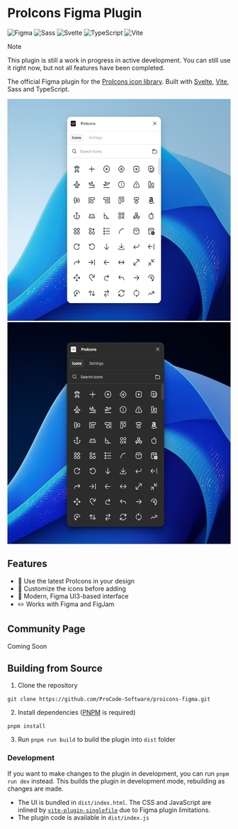 # ProIcons Figma Plugin
![Figma](https://img.shields.io/badge/Figma-F24E1E?logo=figma&logoColor=white&style=for-the-badge)
![Sass](https://img.shields.io/badge/Sass-C69?logo=sass&logoColor=fff&style=for-the-badge)
![Svelte](https://img.shields.io/badge/Svelte-%23f1413d.svg?logo=svelte&logoColor=white&style=for-the-badge)
![TypeScript](https://img.shields.io/badge/TypeScript-3178C6?logo=typescript&logoColor=fff&style=for-the-badge)
![Vite](https://img.shields.io/badge/Vite-646CFF?logo=vite&logoColor=fff&style=for-the-badge)

> [!NOTE]
> This plugin is still a work in progress in active development. You can still use it right now, but not all features have been completed.

The official Figma plugin for the [ProIcons icon library](https://github.com/ProCode-Software/proicons). Built with [Svelte](https://svelte.dev), [Vite](https://vite.dev), Sass and TypeScript.

<img src=".github/preview-light.png#gh-light-mode-only" alt="Preview" height="500">
<img src=".github/preview-dark.png#gh-dark-mode-only" alt="Preview" height="500">

## Features
- 🔣 Use the latest ProIcons in your design
- 🎨 Customize the icons before adding
- 📐 Modern, Figma UI3-based interface
- ✏️ Works with Figma and FigJam

## Community Page
Coming Soon

## Building from Source
1. Clone the repository
```shell
git clone https://github.com/ProCode-Software/proicons-figma.git
```
2. Install dependencies ([PNPM](https://pnpm.io) is required)
```shell
pnpm install
```
3. Run `pnpm run build` to build the plugin into `dist` folder

### Development
If you want to make changes to the plugin in development, you can run `pnpm run dev` instead. This builds the plugin in development mode, rebuilding as changes are made.

- The UI is bundled in `dist/index.html`. The CSS and JavaScript are inlined by [`vite-plugin-singlefile`](https://npmjs.com/package/vite-plugin-singlefile) due to Figma plugin limitations.
- The plugin code is available in `dist/index.js`
